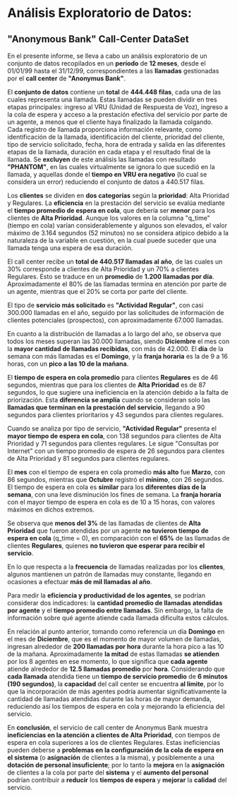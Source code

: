 # Análisis Exploratorio de Datos:

## "Anonymous Bank" Call-Center DataSet

En el presente informe, se lleva a cabo un análisis exploratorio de un conjunto de datos recopilados en un **período** de **12 meses**, desde el 01/01/99 hasta el 31/12/99, correspondientes a las **llamadas** gestionadas por el **call center** de **"Anonymus Bank"**. <br>

El **conjunto de datos** contiene un **total** de **444.448 filas**, cada una de las cuales representa una llamada. Estas llamadas se pueden dividir en tres etapas principales: ingreso al VRU (Unidad de Respuesta de Voz), ingreso a la cola de espera y acceso a la prestación efectiva del servicio por parte de un agente, a menos que el cliente haya finalizado la llamada colgando. Cada registro de llamada proporciona información relevante, como identificación de la llamada, identificación del cliente, prioridad del cliente, tipo de servicio solicitado, fecha, hora de entrada y salida en las diferentes etapas de la llamada, duración en cada etapa y el resultado final de la llamada. Se **excluyen** de este análisis las llamadas con resultado **"PHANTOM"**, en las cuales virtualmente se ignora lo que sucedió en la llamada, y aquellas donde el **tiempo en VRU era negativo** (lo cual se considera un error) reduciendo el conjunto de datos a 440.517 filas.<br>

Los **clientes** se dividen en **dos categorías** según la **prioridad**: Alta Prioridad y Regulares. La **eficiencia** en la prestación del servicio se evalúa mediante el **tiempo promedio de espera  en cola**, que debería ser **menor** para los clientes de **Alta Prioridad**. Aunque los valores en la columna "q_time" (tiempo en cola) varían considerablemente y algunos son elevados, el valor máximo de 3.164 segundos (52 minutos) no se considera atípico debido a la naturaleza de la variable en cuestión, en la cual puede suceder que una llamada tenga una espera de esa duración.<br>

El call center recibe un **total de 440.517 llamadas al año**, de las cuales un 30% corresponde a clientes de Alta Prioridad y un 70% a clientes Regulares. Esto se traduce en un **promedio** de **1.200 llamadas por día**. Aproximadamente el 80% de las llamadas termina en atención por parte de un agente, mientras que el 20% se corta por parte del cliente.<br>

El tipo de **servicio más solicitado** es **"Actividad Regular"**, con casi 300.000 llamadas en el año, seguido por las solicitudes de información de clientes potenciales (prospectos), con aproximadamente 67.000 llamadas.<br>

En cuanto a la distribución de llamadas a lo largo del año, se observa que todos los meses superan las 30.000 llamadas, siendo **Diciembre** el mes con la **mayor cantidad de llamadas recibidas**, con más de 42.000. El **día** de la semana con más llamadas es el **Domingo**, y la **franja horaria** es la de 9 a 16 horas, con un **pico a las 10 de la mañana**.<br>

El **tiempo de espera en cola promedio**  para clientes **Regulares** es de 46 segundos, mientras que para los clientes de **Alta Prioridad** es de 87 segundos, lo que sugiere una ineficiencia en la atención debido a la falta de priorización. Esta **diferencia se amplía** cuando se consideran solo las **llamadas que terminan en la prestación del servicio**, llegando a 90 segundos para clientes prioritarios y 43 segundos para clientes regulares.<br>

Cuando se analiza por tipo de servicio, **"Actividad Regular"** presenta el **mayor tiempo de espera en cola**, con 138 segundos para clientes de Alta Prioridad y 71 segundos para clientes regulares. Le sigue "Consultas por Internet" con un tiempo promedio de espera de 26 segundos para clientes de Alta Prioridad y 81 segundos para clientes regulares.<br>

El **mes** con el tiempo de espera en cola promedio **más alto** fue **Marzo**, con 86 segundos, mientras que **Octubre** registró el **mínimo**, con 26 segundos. El tiempo de espera en cola es **similar** para los **diferentes días de la semana**, con una leve disminución los fines de semana. La **franja horaria** con el mayor tiempo de espera en cola es de 10 a 15 horas, con valores máximos en dichos extremos.<br>

Se observa que **menos del 3%** de las llamadas de clientes de **Alta Prioridad** que fueron atendidas por un agente **no tuvieron tiempo de espera en cola** (q_time = 0), en comparación con el **65%** de las llamadas de clientes **Regulares**, quienes **no tuvieron que esperar para recibir el servicio**.<br>

En lo que respecta a la **frecuencia** de llamadas realizadas por los **clientes**, algunos mantienen un patrón de llamadas muy constante, llegando en ocasiones a efectuar **más de mil llamadas al año**.<br>

Para medir la **eficiencia y productividad de los agentes**, se podrían considerar dos indicadores: la **cantidad promedio de llamadas atendidas por agente** y el **tiempo promedio entre llamadas**. Sin embargo, la falta de información sobre qué agente atiende cada llamada dificulta estos cálculos.<br>

En relación al punto anterior, tomando como referencia un día **Domingo** en el mes de **Diciembre**, que es el momento de mayor volumen de llamadas, ingresan alrededor de **200 llamadas por hora** durante la hora pico a las 10 de la mañana. Aproximadamente **la mitad** de estas llamadas **se atienden** por los 8 agentes en ese momento, lo que significa que **cada agente** atiende alrededor de **12.5 llamadas promedio** por **hora**. Considerando que **cada llamada** atendida tiene un **tiempo de servicio promedio** de **6 minutos (190 segundos)**, la **capacidad** del call center se encuentra **al límite**, por lo que la incorporación de más agentes podría aumentar significativamente la cantidad de llamadas atendidas durante las horas de mayor demanda, reduciendo así los tiempos de espera en cola y mejorando la eficiencia del servicio.<br>

En **conclusión**, el servicio de call center de Anonymus Bank muestra **ineficiencias en la atención a clientes de Alta Prioridad**, con tiempos de espera en cola superiores a los de clientes Regulares. Estas ineficiencias pueden deberse a **problemas en la configuración de la cola de espera en el sistema** (o **asignación** de clientes a la misma), y posiblemente a una **dotación de personal insuficiente**; por lo tanto la **mejora** en la **asignación** de clientes a la cola por parte del **sistema** y el **aumento del personal** podrían contribuir a **reducir** los **tiempos de espera** y **mejorar** la **calidad** del servicio.